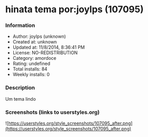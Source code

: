 # hinata tema por:joylps (107095)

### Information
- Author: joylps (unknown)
- Created at: unknown
- Updated at: 11/8/2014, 8:36:41 PM
- License: NO-REDISTRIBUTION
- Category: amordoce
- Rating: undefined
- Total installs: 84
- Weekly installs: 0


### Description
Um tema lindo


### Screenshots (links to userstyles.org)
![https://userstyles.org/style_screenshots/107095_after.png](https://userstyles.org/style_screenshots/107095_after.png)


